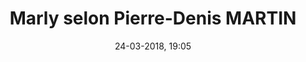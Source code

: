---
title: Marly selon Pierre-Denis MARTIN
menu: 2 vues générales
created: 24-03-2018, 19:05
date: 24-03-2018, 19:05
modified: 24-03-2018, 19:54
itempage: Article
taxonomy:
   category: [docs, fr]
content:
    items:
       '@taxonomy':
         category: [pdmartin, fr]
    order:
        by: default
        dir: asc
    limit: 1
    pagination: true
metadata:
    description: "Les 2 « Vues Générales du Château de Marly, prises de l'abreuvoir » réalisées 1723 et 1724 par Pierre-Denis MARTIN sont les principaux documents qui permettent de se représenter spatialement ce qu'a pu être Marly sous le règne du roi Louis XIV."
    keywords: "Château de Versailles, Palais de Versailles, Versailles, Louis 14, Louis XIV, Pierre-Denis MARTIN"
    image: marly_700x950.jpg
    image_width: 700
    image_height: 950
    image_title: Pierre-Denis MARTIN, “Vue générale du Château de Marly, prise de l’abreuvoir (1724)”
    image_legend: à écrire
    'twitter:card': summary
significantlinks: ["https://github.com/tidiview/francois-vidit.com/blob/master/user/sites/docs/pages/01.home/02.versailles/04.marly/01.pierre-denis-martin/02.pierre-denis-martin_2/page_in_pages.fr.md"]
specialty: ["Histoire de France", "Culure de la cour de France", "Peinture française du XVIIIème siècle", "Louis XIV", "Palais de Marly", "Château de Versailles", "Marly", "Pierre-Denis MARTIN", "Vue générale du Château de Marly"]
shortcode-core:
   active: true
sitemap:
   changefreq: monthly
   priority: 0.9
---